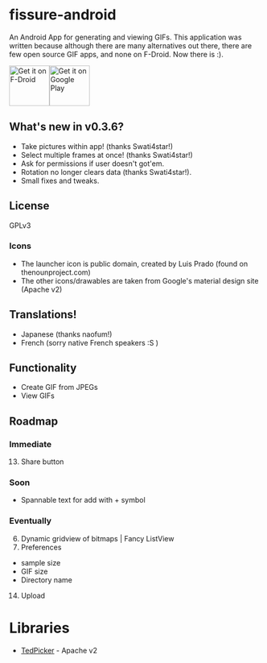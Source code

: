 # fissure-android
An Android App for generating and viewing GIFs. This application was written because although there are many alternatives out there, there are few open source GIF apps, and none on F-Droid. Now there is :).

[<img src="https://f-droid.org/badge/get-it-on.png"
      alt="Get it on F-Droid"
      height="80">](https://f-droid.org/app/com.workingagenda.fissure)[<img src="https://play.google.com/intl/en_us/badges/images/generic/en_badge_web_generic.png"
      alt="Get it on Google Play"
      height="80">](https://play.google.com/store/apps/details?id=com.workingagenda.fissure)

## What's new in v0.3.6?
- Take pictures within app! (thanks Swati4star!)
- Select multiple frames at once! (thanks Swati4star!)
- Ask for permissions if user doesn't got'em.
- Rotation no longer clears data (thanks Swati4star!).
- Small fixes and tweaks.

## License
GPLv3

### Icons
- The launcher icon is public domain, created by Luis Prado (found on thenounproject.com)
- The other icons/drawables are taken from Google's material design site (Apache v2)

## Translations!
- Japanese (thanks naofum!)
- French (sorry native French speakers :S )

## Functionality
- Create GIF from JPEGs
- View GIFs

## Roadmap

### Immediate
13. Share button

### Soon
- Spannable text for add with + symbol

### Eventually
6. Dynamic gridview of bitmaps | Fancy ListView
8. Preferences
 - sample size
 - GIF size
 - Directory name
14. Upload

# Libraries
- [TedPicker](https://github.com/ParkSangGwon/TedPicker) - Apache v2